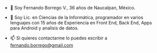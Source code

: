 - 👋 Soy Fernando Borrego V., 36 años de Naucalpan, México.
- 👀 Soy Lic. en Ciencias de la Informática, programador en varios lenguajes con 15 años de Experiencia en Front End, Back End, Apps para Android y analisis de datos.

- 📫 Si quieres contactarme lo puedes escribir a fernando.borrego@gmail.com

<!---
jediborre/jediborre is a ✨ special ✨ repository because its `README.md` (this file) appears on your GitHub profile.
You can click the Preview link to take a look at your changes.
--->
